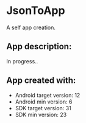 # JsonToApp

A self app creation.<br />

## App description:
In progress..

## App created with:
* Android target version: 12
* Android min version: 6
* SDK target version: 31
* SDK min version: 23
